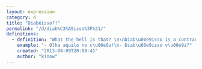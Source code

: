 ```yaml
---
layout: expression
category: d
title: "Diabéisso?!"
permalink: "/d/diab%C3%A9isso%3F%21/"
definitions:
  - definition: "What the hell is that? \n\nDiab\u00e9isso is a contraction of \"que diabo \u00e9 isso\", or literally translating \"what the devil is it\". Has the same meaning as WTF too."
    example: "- Olha aquilo no c\u00e9u!\n- Diab\u00e9isso v\u00e9i?"
    created: "2013-04-09T20:08:41"
    author: "kinow"
---
```

